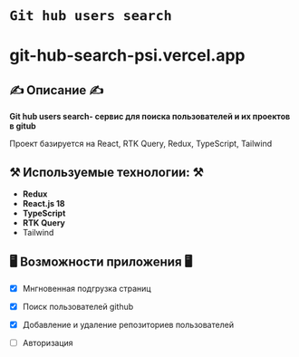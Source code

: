 # `Git hub users search`


# git-hub-search-psi.vercel.app



## ✍️ Описание ✍️

<strong>Git hub users search- сервис для поиска пользователей и их проектов в gitub </strong>
<p>Проект базируется на React, RTK Query, Redux, TypeScript, Tailwind</p>

## ⚒️ Используемые технологии: ⚒️
- **Redux**
- **React.js 18**
- **TypeScript**
- **RTK Query**
- Tailwind

## 🖥️ Возможности приложения 🖥️

- [x] Мнгновенная подгрузка страниц
- [x] Поиск пользователей github
- [x] Добавление и удаление репозиториев пользователей
- [ ] Авторизация

